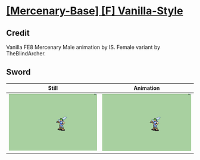 # [\[Mercenary-Base\] \[F\] Vanilla-Style](../)

## Credit

Vanilla FE8 Mercenary Male animation by IS.
Female variant by TheBlindArcher.
	
## Sword

| Still | Animation |
| :---: | :-------: |
| ![Sword still](./Sword_000.png) | ![Sword animation](./Sword.gif) |
